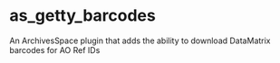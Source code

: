 # as_getty_barcodes
An ArchivesSpace plugin that adds the ability to download DataMatrix barcodes for AO Ref IDs
